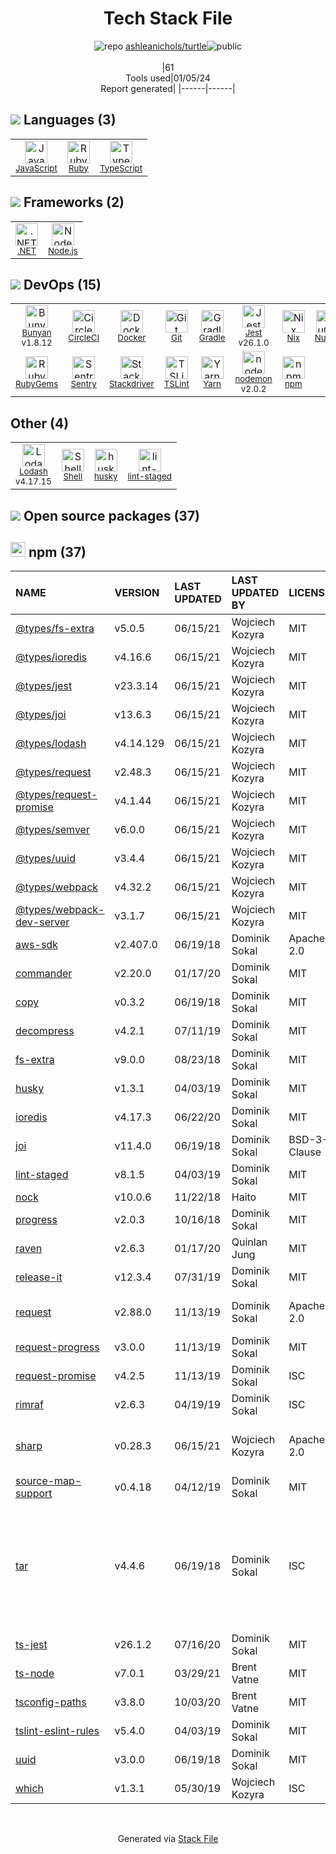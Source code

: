 <!--
&lt;--- Readme.md Snippet without images Start ---&gt;
## Tech Stack
ashleanichols/turtle is built on the following main stack:

- [CircleCI](https://circleci.com/) – Continuous Integration
- [Sentry](https://sentry.io/welcome/?utm_source=stackshare&utm_medium=link&utm_campaign=profile) – Exception Monitoring
- [Stackdriver](https://cloud.google.com/stackdriver/) – Cloud Monitoring
- [Jest](http://facebook.github.io/jest/) – Javascript Testing Framework
- [Gradle](https://www.gradle.org/) – Java Build Tools
- [Ruby](https://www.ruby-lang.org) – Languages
- [Node.js](http://nodejs.org/) – Frameworks (Full Stack)
- [.NET](http://www.microsoft.com/net/) – Frameworks (Full Stack)
- [JavaScript](https://developer.mozilla.org/en-US/docs/Web/JavaScript) – Languages
- [TypeScript](http://www.typescriptlang.org) – Languages
- [Lodash](https://lodash.com) – Javascript Utilities & Libraries
- [Nix](http://nixos.org/nix) – Package Managers
- [Shell](https://en.wikipedia.org/wiki/Shell_script) – Shells
- [TSLint](https://github.com/palantir/tslint) – Code Review
- [nodemon](http://nodemon.io/) – node.js Application Monitoring
- [Yarn](https://yarnpkg.com/) – Front End Package Manager
- [Bunyan](https://github.com/trentm/node-bunyan) – Logging Tools
- [Docker](https://www.docker.com/) – Virtual Machine Platforms & Containers

Full tech stack [here](/techstack.md)

&lt;--- Readme.md Snippet without images End ---&gt;

&lt;--- Readme.md Snippet with images Start ---&gt;
## Tech Stack
ashleanichols/turtle is built on the following main stack:

- <img width='25' height='25' src='https://img.stackshare.io/service/190/CvqrSSFs_400x400.jpg' alt='CircleCI'/> [CircleCI](https://circleci.com/) – Continuous Integration
- <img width='25' height='25' src='https://img.stackshare.io/service/191/default_9262326592c97828a2a4299dec085a3674dd05f4.png' alt='Sentry'/> [Sentry](https://sentry.io/welcome/?utm_source=stackshare&utm_medium=link&utm_campaign=profile) – Exception Monitoring
- <img width='25' height='25' src='https://img.stackshare.io/service/734/lHYLxJV3_400x400.jpg' alt='Stackdriver'/> [Stackdriver](https://cloud.google.com/stackdriver/) – Cloud Monitoring
- <img width='25' height='25' src='https://img.stackshare.io/service/830/jest.png' alt='Jest'/> [Jest](http://facebook.github.io/jest/) – Javascript Testing Framework
- <img width='25' height='25' src='https://img.stackshare.io/service/975/gradlephant-social-black-bg.png' alt='Gradle'/> [Gradle](https://www.gradle.org/) – Java Build Tools
- <img width='25' height='25' src='https://img.stackshare.io/service/989/ruby.png' alt='Ruby'/> [Ruby](https://www.ruby-lang.org) – Languages
- <img width='25' height='25' src='https://img.stackshare.io/service/1011/n1JRsFeB_400x400.png' alt='Node.js'/> [Node.js](http://nodejs.org/) – Frameworks (Full Stack)
- <img width='25' height='25' src='https://img.stackshare.io/service/1014/IoPy1dce_400x400.png' alt='.NET'/> [.NET](http://www.microsoft.com/net/) – Frameworks (Full Stack)
- <img width='25' height='25' src='https://img.stackshare.io/service/1209/javascript.jpeg' alt='JavaScript'/> [JavaScript](https://developer.mozilla.org/en-US/docs/Web/JavaScript) – Languages
- <img width='25' height='25' src='https://img.stackshare.io/service/1612/bynNY5dJ.jpg' alt='TypeScript'/> [TypeScript](http://www.typescriptlang.org) – Languages
- <img width='25' height='25' src='https://img.stackshare.io/service/2438/lodash.png' alt='Lodash'/> [Lodash](https://lodash.com) – Javascript Utilities & Libraries
- <img width='25' height='25' src='https://img.stackshare.io/service/4348/ET9J1uY-_400x400.png' alt='Nix'/> [Nix](http://nixos.org/nix) – Package Managers
- <img width='25' height='25' src='https://img.stackshare.io/service/4631/default_c2062d40130562bdc836c13dbca02d318205a962.png' alt='Shell'/> [Shell](https://en.wikipedia.org/wiki/Shell_script) – Shells
- <img width='25' height='25' src='https://img.stackshare.io/service/5561/303157.png' alt='TSLint'/> [TSLint](https://github.com/palantir/tslint) – Code Review
- <img width='25' height='25' src='https://img.stackshare.io/service/5577/preview.png' alt='nodemon'/> [nodemon](http://nodemon.io/) – node.js Application Monitoring
- <img width='25' height='25' src='https://img.stackshare.io/service/5848/44mC-kJ3.jpg' alt='Yarn'/> [Yarn](https://yarnpkg.com/) – Front End Package Manager
- <img width='25' height='25' src='https://img.stackshare.io/service/10249/no-img-open-source.png' alt='Bunyan'/> [Bunyan](https://github.com/trentm/node-bunyan) – Logging Tools
- <img width='25' height='25' src='https://img.stackshare.io/service/586/n4u37v9t_400x400.png' alt='Docker'/> [Docker](https://www.docker.com/) – Virtual Machine Platforms & Containers

Full tech stack [here](/techstack.md)

&lt;--- Readme.md Snippet with images End ---&gt;
-->
<div align="center">

# Tech Stack File
![](https://img.stackshare.io/repo.svg "repo") [ashleanichols/turtle](https://github.com/ashleanichols/turtle)![](https://img.stackshare.io/public_badge.svg "public")
<br/><br/>
|61<br/>Tools used|01/05/24 <br/>Report generated|
|------|------|
</div>

## <img src='https://img.stackshare.io/languages.svg'/> Languages (3)
<table><tr>
  <td align='center'>
  <img width='36' height='36' src='https://img.stackshare.io/service/1209/javascript.jpeg' alt='JavaScript'>
  <br>
  <sub><a href="https://developer.mozilla.org/en-US/docs/Web/JavaScript">JavaScript</a></sub>
  <br>
  <sub></sub>
</td>

<td align='center'>
  <img width='36' height='36' src='https://img.stackshare.io/service/989/ruby.png' alt='Ruby'>
  <br>
  <sub><a href="https://www.ruby-lang.org">Ruby</a></sub>
  <br>
  <sub></sub>
</td>

<td align='center'>
  <img width='36' height='36' src='https://img.stackshare.io/service/1612/bynNY5dJ.jpg' alt='TypeScript'>
  <br>
  <sub><a href="http://www.typescriptlang.org">TypeScript</a></sub>
  <br>
  <sub></sub>
</td>

</tr>
</table>

## <img src='https://img.stackshare.io/frameworks.svg'/> Frameworks (2)
<table><tr>
  <td align='center'>
  <img width='36' height='36' src='https://img.stackshare.io/service/1014/IoPy1dce_400x400.png' alt='.NET'>
  <br>
  <sub><a href="http://www.microsoft.com/net/">.NET</a></sub>
  <br>
  <sub></sub>
</td>

<td align='center'>
  <img width='36' height='36' src='https://img.stackshare.io/service/1011/n1JRsFeB_400x400.png' alt='Node.js'>
  <br>
  <sub><a href="http://nodejs.org/">Node.js</a></sub>
  <br>
  <sub></sub>
</td>

</tr>
</table>

## <img src='https://img.stackshare.io/devops.svg'/> DevOps (15)
<table><tr>
  <td align='center'>
  <img width='36' height='36' src='https://img.stackshare.io/service/10249/no-img-open-source.png' alt='Bunyan'>
  <br>
  <sub><a href="https://github.com/trentm/node-bunyan">Bunyan</a></sub>
  <br>
  <sub>v1.8.12</sub>
</td>

<td align='center'>
  <img width='36' height='36' src='https://img.stackshare.io/service/190/CvqrSSFs_400x400.jpg' alt='CircleCI'>
  <br>
  <sub><a href="https://circleci.com/">CircleCI</a></sub>
  <br>
  <sub></sub>
</td>

<td align='center'>
  <img width='36' height='36' src='https://img.stackshare.io/service/586/n4u37v9t_400x400.png' alt='Docker'>
  <br>
  <sub><a href="https://www.docker.com/">Docker</a></sub>
  <br>
  <sub></sub>
</td>

<td align='center'>
  <img width='36' height='36' src='https://img.stackshare.io/service/1046/git.png' alt='Git'>
  <br>
  <sub><a href="http://git-scm.com/">Git</a></sub>
  <br>
  <sub></sub>
</td>

<td align='center'>
  <img width='36' height='36' src='https://img.stackshare.io/service/975/gradlephant-social-black-bg.png' alt='Gradle'>
  <br>
  <sub><a href="https://www.gradle.org/">Gradle</a></sub>
  <br>
  <sub></sub>
</td>

<td align='center'>
  <img width='36' height='36' src='https://img.stackshare.io/service/830/jest.png' alt='Jest'>
  <br>
  <sub><a href="http://facebook.github.io/jest/">Jest</a></sub>
  <br>
  <sub>v26.1.0</sub>
</td>

<td align='center'>
  <img width='36' height='36' src='https://img.stackshare.io/service/4348/ET9J1uY-_400x400.png' alt='Nix'>
  <br>
  <sub><a href="http://nixos.org/nix">Nix</a></sub>
  <br>
  <sub></sub>
</td>

<td align='center'>
  <img width='36' height='36' src='https://img.stackshare.io/service/2637/6I3oEOP4_400x400.jpg' alt='NuGet'>
  <br>
  <sub><a href="https://www.nuget.org/">NuGet</a></sub>
  <br>
  <sub></sub>
</td>

</tr>
<tr>
  <td align='center'>
  <img width='36' height='36' src='https://img.stackshare.io/service/12795/5jL6-BA5_400x400.jpeg' alt='RubyGems'>
  <br>
  <sub><a href="https://rubygems.org/">RubyGems</a></sub>
  <br>
  <sub></sub>
</td>

<td align='center'>
  <img width='36' height='36' src='https://img.stackshare.io/service/191/default_9262326592c97828a2a4299dec085a3674dd05f4.png' alt='Sentry'>
  <br>
  <sub><a href="https://sentry.io/welcome/?utm_source=stackshare&utm_medium=link&utm_campaign=profile">Sentry</a></sub>
  <br>
  <sub></sub>
</td>

<td align='center'>
  <img width='36' height='36' src='https://img.stackshare.io/service/734/lHYLxJV3_400x400.jpg' alt='Stackdriver'>
  <br>
  <sub><a href="https://cloud.google.com/stackdriver/">Stackdriver</a></sub>
  <br>
  <sub></sub>
</td>

<td align='center'>
  <img width='36' height='36' src='https://img.stackshare.io/service/5561/303157.png' alt='TSLint'>
  <br>
  <sub><a href="https://github.com/palantir/tslint">TSLint</a></sub>
  <br>
  <sub></sub>
</td>

<td align='center'>
  <img width='36' height='36' src='https://img.stackshare.io/service/5848/44mC-kJ3.jpg' alt='Yarn'>
  <br>
  <sub><a href="https://yarnpkg.com/">Yarn</a></sub>
  <br>
  <sub></sub>
</td>

<td align='center'>
  <img width='36' height='36' src='https://img.stackshare.io/service/5577/preview.png' alt='nodemon'>
  <br>
  <sub><a href="http://nodemon.io/">nodemon</a></sub>
  <br>
  <sub>v2.0.2</sub>
</td>

<td align='center'>
  <img width='36' height='36' src='https://img.stackshare.io/service/1120/lejvzrnlpb308aftn31u.png' alt='npm'>
  <br>
  <sub><a href="https://www.npmjs.com/">npm</a></sub>
  <br>
  <sub></sub>
</td>

</tr>
</table>

## Other (4)
<table><tr>
  <td align='center'>
  <img width='36' height='36' src='https://img.stackshare.io/service/2438/lodash.png' alt='Lodash'>
  <br>
  <sub><a href="https://lodash.com">Lodash</a></sub>
  <br>
  <sub>v4.17.15</sub>
</td>

<td align='center'>
  <img width='36' height='36' src='https://img.stackshare.io/service/4631/default_c2062d40130562bdc836c13dbca02d318205a962.png' alt='Shell'>
  <br>
  <sub><a href="https://en.wikipedia.org/wiki/Shell_script">Shell</a></sub>
  <br>
  <sub></sub>
</td>

<td align='center'>
  <img width='36' height='36' src='https://img.stackshare.io/service/9527/5502029.jpeg' alt='husky'>
  <br>
  <sub><a href="https://github.com/typicode/husky">husky</a></sub>
  <br>
  <sub></sub>
</td>

<td align='center'>
  <img width='36' height='36' src='https://img.stackshare.io/service/10577/11071.jpeg' alt='lint-staged'>
  <br>
  <sub><a href="https://github.com/okonet/lint-staged">lint-staged</a></sub>
  <br>
  <sub></sub>
</td>

</tr>
</table>


## <img src='https://img.stackshare.io/group.svg' /> Open source packages (37)</h2>

## <img width='24' height='24' src='https://img.stackshare.io/service/1120/lejvzrnlpb308aftn31u.png'/> npm (37)

|NAME|VERSION|LAST UPDATED|LAST UPDATED BY|LICENSE|VULNERABILITIES|
|:------|:------|:------|:------|:------|:------|
|[@types/fs-extra](https://www.npmjs.com/@types/fs-extra)|v5.0.5|06/15/21|Wojciech Kozyra |MIT|N/A|
|[@types/ioredis](https://www.npmjs.com/@types/ioredis)|v4.16.6|06/15/21|Wojciech Kozyra |MIT|N/A|
|[@types/jest](https://www.npmjs.com/@types/jest)|v23.3.14|06/15/21|Wojciech Kozyra |MIT|N/A|
|[@types/joi](https://www.npmjs.com/@types/joi)|v13.6.3|06/15/21|Wojciech Kozyra |MIT|N/A|
|[@types/lodash](https://www.npmjs.com/@types/lodash)|v4.14.129|06/15/21|Wojciech Kozyra |MIT|N/A|
|[@types/request](https://www.npmjs.com/@types/request)|v2.48.3|06/15/21|Wojciech Kozyra |MIT|N/A|
|[@types/request-promise](https://www.npmjs.com/@types/request-promise)|v4.1.44|06/15/21|Wojciech Kozyra |MIT|N/A|
|[@types/semver](https://www.npmjs.com/@types/semver)|v6.0.0|06/15/21|Wojciech Kozyra |MIT|N/A|
|[@types/uuid](https://www.npmjs.com/@types/uuid)|v3.4.4|06/15/21|Wojciech Kozyra |MIT|N/A|
|[@types/webpack](https://www.npmjs.com/@types/webpack)|v4.32.2|06/15/21|Wojciech Kozyra |MIT|N/A|
|[@types/webpack-dev-server](https://www.npmjs.com/@types/webpack-dev-server)|v3.1.7|06/15/21|Wojciech Kozyra |MIT|N/A|
|[aws-sdk](https://www.npmjs.com/aws-sdk)|v2.407.0|06/19/18|Dominik Sokal |Apache-2.0|[CVE-2020-28472](https://github.com/advisories/GHSA-rrc9-gqf8-8rwg) (High)|
|[commander](https://www.npmjs.com/commander)|v2.20.0|01/17/20|Dominik Sokal |MIT|N/A|
|[copy](https://www.npmjs.com/copy)|v0.3.2|06/19/18|Dominik Sokal |MIT|N/A|
|[decompress](https://www.npmjs.com/decompress)|v4.2.1|07/11/19|Dominik Sokal |MIT|N/A|
|[fs-extra](https://www.npmjs.com/fs-extra)|v9.0.0|08/23/18|Dominik Sokal |MIT|N/A|
|[husky](https://www.npmjs.com/husky)|v1.3.1|04/03/19|Dominik Sokal |MIT|N/A|
|[ioredis](https://www.npmjs.com/ioredis)|v4.17.3|06/22/20|Dominik Sokal |MIT|N/A|
|[joi](https://www.npmjs.com/joi)|v11.4.0|06/19/18|Dominik Sokal |BSD-3-Clause|N/A|
|[lint-staged](https://www.npmjs.com/lint-staged)|v8.1.5|04/03/19|Dominik Sokal |MIT|N/A|
|[nock](https://www.npmjs.com/nock)|v10.0.6|11/22/18|Haito |MIT|N/A|
|[progress](https://www.npmjs.com/progress)|v2.0.3|10/16/18|Dominik Sokal |MIT|N/A|
|[raven](https://www.npmjs.com/raven)|v2.6.3|01/17/20|Quinlan Jung |MIT|N/A|
|[release-it](https://www.npmjs.com/release-it)|v12.3.4|07/31/19|Dominik Sokal |MIT|N/A|
|[request](https://www.npmjs.com/request)|v2.88.0|11/13/19|Dominik Sokal |Apache-2.0|[CVE-2023-28155](https://github.com/advisories/GHSA-p8p7-x288-28g6) (Moderate)|
|[request-progress](https://www.npmjs.com/request-progress)|v3.0.0|11/13/19|Dominik Sokal |MIT|N/A|
|[request-promise](https://www.npmjs.com/request-promise)|v4.2.5|11/13/19|Dominik Sokal |ISC|N/A|
|[rimraf](https://www.npmjs.com/rimraf)|v2.6.3|04/19/19|Dominik Sokal |ISC|N/A|
|[sharp](https://www.npmjs.com/sharp)|v0.28.3|06/15/21|Wojciech Kozyra |Apache-2.0|[](https://github.com/advisories/GHSA-54xq-cgqr-rpm3) (High)<br/>[CVE-2022-29256](https://github.com/advisories/GHSA-gp95-ppv5-3jc5) (Moderate)|
|[source-map-support](https://www.npmjs.com/source-map-support)|v0.4.18|04/12/19|Dominik Sokal |MIT|N/A|
|[tar](https://www.npmjs.com/tar)|v4.4.6|06/19/18|Dominik Sokal |ISC|[CVE-2021-37712](https://github.com/advisories/GHSA-qq89-hq3f-393p) (High)<br/>[CVE-2021-37713](https://github.com/advisories/GHSA-5955-9wpr-37jh) (High)<br/>[CVE-2021-32803](https://github.com/advisories/GHSA-r628-mhmh-qjhw) (High)<br/>[CVE-2021-37701](https://github.com/advisories/GHSA-9r2w-394v-53qc) (High)<br/>[CVE-2021-32804](https://github.com/advisories/GHSA-3jfq-g458-7qm9) (High)|
|[ts-jest](https://www.npmjs.com/ts-jest)|v26.1.2|07/16/20|Dominik Sokal |MIT|N/A|
|[ts-node](https://www.npmjs.com/ts-node)|v7.0.1|03/29/21|Brent Vatne |MIT|N/A|
|[tsconfig-paths](https://www.npmjs.com/tsconfig-paths)|v3.8.0|10/03/20|Brent Vatne |MIT|N/A|
|[tslint-eslint-rules](https://www.npmjs.com/tslint-eslint-rules)|v5.4.0|04/03/19|Dominik Sokal |MIT|N/A|
|[uuid](https://www.npmjs.com/uuid)|v3.0.0|06/19/18|Dominik Sokal |MIT|N/A|
|[which](https://www.npmjs.com/which)|v1.3.1|05/30/19|Wojciech Kozyra |ISC|N/A|

<br/>
<div align='center'>

Generated via [Stack File](https://github.com/marketplace/stack-file)
